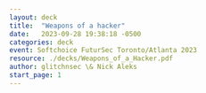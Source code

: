 ```yaml
---
layout: deck
title:  "Weapons of a hacker"
date:   2023-09-28 19:38:18 -0500
categories: deck
event: Softchoice FuturSec Toronto/Atlanta 2023
resource: ./decks/Weapons_of_a_Hacker.pdf
author: glitchnsec \& Nick Aleks
start_page: 1
---
```

